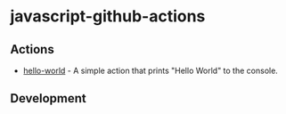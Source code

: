# javascript-github-actions

## Actions
- [hello-world](./hello-world) - A simple action that prints "Hello World" to the console.


## Development

